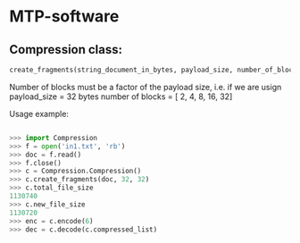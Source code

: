 # MTP-software

## Compression class:

```python
create_fragments(string_document_in_bytes, payload_size, number_of_blocks)
```
Number of blocks must be a factor of the payload size, i.e. if we are usign payload_size = 32 bytes number of blocks = [ 2, 4, 8, 16, 32]

Usage example:

```python

>>> import Compression
>>> f = open('in1.txt', 'rb')
>>> doc = f.read()
>>> f.close()
>>> c = Compression.Compression()
>>> c.create_fragments(doc, 32, 32)
>>> c.total_file_size
1130740
>>> c.new_file_size
1130720
>>> enc = c.encode(6)
>>> dec = c.decode(c.compressed_list)

```